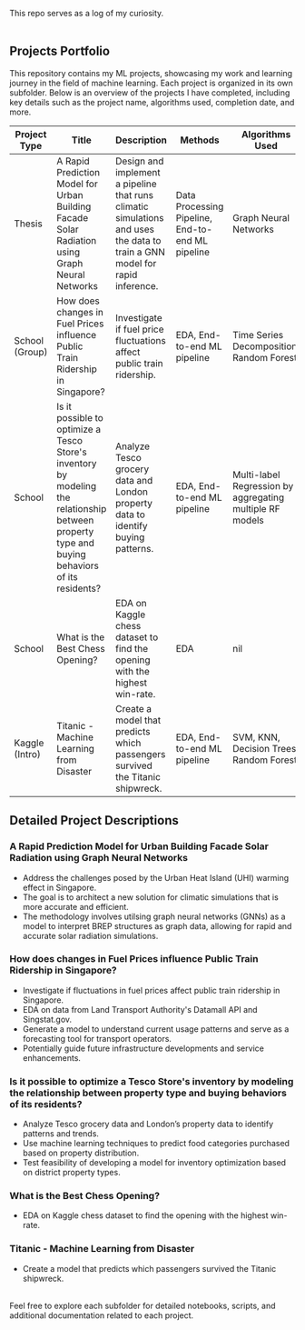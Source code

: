 This repo serves as a log of my curiosity.
<br>
<br>
## Projects Portfolio

This repository contains my ML projects, showcasing my work and learning journey in the field of machine learning. Each project is organized in its own subfolder. Below is an overview of the projects I have completed, including key details such as the project name, algorithms used, completion date, and more.

| Project Type   | Title                                                                                  | Description                                                                                     | Methods                     | Algorithms Used           | Completion Date | Key Achievements |
|----------------|----------------------------------------------------------------------------------------|-------------------------------------------------------------------------------------------------|----------------------------|---------------------------|-----------------|------------------|
| Thesis         | A Rapid Prediction Model for Urban Building Facade Solar Radiation using Graph Neural Networks | Design and implement a pipeline that runs climatic simulations and uses the data to train a GNN model for rapid inference. | Data Processing Pipeline, End-to-end ML pipeline | Graph Neural Networks | Apr 2024        | Grade: A         |
| School (Group) | How does changes in Fuel Prices influence Public Train Ridership in Singapore?          | Investigate if fuel price fluctuations affect public train ridership.                           | EDA, End-to-end ML pipeline | Time Series Decomposition, Random Forest | Apr 2024        | Grade: A         |
| School         | Is it possible to optimize a Tesco Store's inventory by modeling the relationship between property type and buying behaviors of its residents? | Analyze Tesco grocery data and London property data to identify buying patterns. | EDA, End-to-end ML pipeline | Multi-label Regression by aggregating multiple RF models | Mar 2024        | Grade: A         |
| School         | What is the Best Chess Opening?                                                        | EDA on Kaggle chess dataset to find the opening with the highest win-rate.                      | EDA                        | nil                       | Feb 2024        | Grade: A         |
| Kaggle (Intro) | Titanic - Machine Learning from Disaster                                               | Create a model that predicts which passengers survived the Titanic shipwreck.                   | EDA, End-to-end ML pipeline | SVM, KNN, Decision Trees, Random Forest | Jan 2024        | Nil, Practice Notebook |


## Detailed Project Descriptions

### A Rapid Prediction Model for Urban Building Facade Solar Radiation using Graph Neural Networks
- Address the challenges posed by the Urban Heat Island (UHI) warming effect in Singapore.
- The goal is to architect a new solution for climatic simulations that is more accurate and efficient.
- The methodology involves utilsing graph neural networks (GNNs) as a model to interpret BREP structures as graph data, allowing for rapid and accurate solar radiation simulations.


### How does changes in Fuel Prices influence Public Train Ridership in Singapore?
- Investigate if fluctuations in fuel prices affect public train ridership in Singapore.
- EDA on data from Land Transport Authority's Datamall API and Singstat.gov.
- Generate a model to understand current usage patterns and serve as a forecasting tool for transport operators.
- Potentially guide future infrastructure developments and service enhancements.

### Is it possible to optimize a Tesco Store's inventory by modeling the relationship between property type and buying behaviors of its residents?
- Analyze Tesco grocery data and London’s property data to identify patterns and trends.
- Use machine learning techniques to predict food categories purchased based on property distribution.
- Test feasibility of developing a model for inventory optimization based on district property types.

### What is the Best Chess Opening?
- EDA on Kaggle chess dataset to find the opening with the highest win-rate.

### Titanic - Machine Learning from Disaster
- Create a model that predicts which passengers survived the Titanic shipwreck.


<br>
Feel free to explore each subfolder for detailed notebooks, scripts, and additional documentation related to each project.